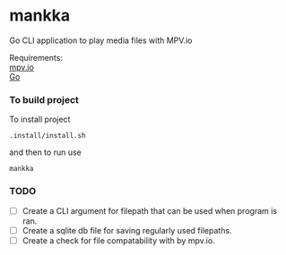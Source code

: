 # mankka
Go CLI application to play media files with MPV.io

Requirements: <br>
[mpv.io](https://mpv.io/) <br>
[Go](https://go.dev/doc/install)

### To build project
To install project
``` 
.install/install.sh
```
and then to run use
```
mankka
``` 

### TODO
- [ ] Create a CLI argument for filepath that can be used when program is ran.
- [ ] Create a sqlite db file for saving regularly used filepaths.
- [ ] Create a check for file compatability with by mpv.io.
